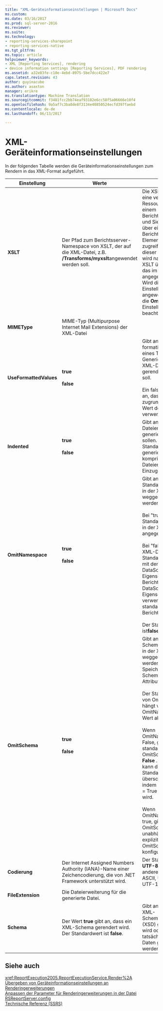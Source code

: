 ```yaml
---
title: "XML-Geräteinformationseinstellungen | Microsoft Docs"
ms.custom: 
ms.date: 03/16/2017
ms.prod: sql-server-2016
ms.reviewer: 
ms.suite: 
ms.technology:
- reporting-services-sharepoint
- reporting-services-native
ms.tgt_pltfrm: 
ms.topic: article
helpviewer_keywords:
- XML [Reporting Services], rendering
- device information settings [Reporting Services], PDF rendering
ms.assetid: a32e83fe-c10e-4ebd-8975-5be7dcc422e7
caps.latest.revision: 43
author: guyinacube
ms.author: asaxton
manager: erikre
ms.translationtype: Machine Translation
ms.sourcegitcommit: f3481fcc2bb74eaf93182e6cc58f5a06666e10f4
ms.openlocfilehash: 9a5af7c3ba8de8f3134e40850524ecfd397faebd
ms.contentlocale: de-de
ms.lasthandoff: 06/13/2017

---
```

# <a name="xml-device-information-settings"></a>XML-Geräteinformationseinstellungen
  In der folgenden Tabelle werden die Geräteinformationseinstellungen zum Rendern in das XML-Format aufgeführt.  
  
|Einstellung|Werte|Details|  
|-------------|------------|-------------|  
|**XSLT**|Der Pfad zum Berichtsserver-Namespace von XSLT, der auf die XML-Datei, z.B. **/Transforms/myxslt**angewendet werden soll.|Die XSL-Datei muss eine veröffentlichte Ressource auf einem Berichtsserver sein, und Sie müssen über einen Berichtsserver-Elementpfad darauf zugreifen. Der Wert dieser Einstellung wird nach jedem XSLT übernommen, das im Bericht angegeben wird. Wird die **XSLT** -Einstellung angewendet, wird die **OmitSchema** -Einstellung nicht beachtet.|  
|**MIMEType**|MIME-Typ (Multipurpose Internet Mail Extensions) der XML-Datei||  
|**UseFormattedValues**|**true**<br /><br /> **false**|Gibt an, ob der formatierte Wert eines Textfelds beim Generieren der XML-Daten gerendert werden soll.<br /><br /> Ein false-Wert gibt an, dass der zugrundeliegende Wert des Textfelds verwendet wird.|  
|**Indented**|**true**<br /><br /> **false**|Gibt an, ob XML-Dateien mit Einzug generiert werden sollen. Der Standardwert **FALSE** generiert komprimierte XML-Dateien ohne Einzug.|  
|**OmitNamespace**|**true**<br /><br /> **false**|Gibt an, ob der Standardnamespace in der XML-Datei weggelassen werden soll.<br /><br /> Bei "true" wird kein Standardnamespace in der XML-Datei angegeben.<br /><br /> Bei "false" gibt die XML-Datei einen Standardnamespace mit dem Wert der DataSchema-Eigenschaft des Berichts an. Die DataSchema-Eigenschaft verwendet standardmäßig den Berichtsnamen.<br /><br /> Der Standardwert ist**false**.|  
|**OmitSchema**|**true**<br /><br /> **false**|Gibt an, ob der Schemaspeicherort in der XML-Datei weggelassen werden soll. Der Speicherort ist das SchemaLocation-Attribut.<br /><br /> Der Standardwert von OmitSchema hängt vom OmitNamespace-Wert ab:<br /><br /> Wenn OmitNamespace = False, gilt standardmäßig OmitSchema = **False** . Der Benutzer kann den Standardwert überschreiben, indem OmitSchema = True festgelegt wird.<br /><br /> Wenn OmitNamespace = true, gilt für OmitSchema **TRUE** – unabhängig vom explizit für OmitSchema konfigurierten Wert.|  
|**Codierung**|Der Internet Assigned Numbers Authority (IANA)-Name einer Zeichencodierung, die von .NET Framework unterstützt wird.|Der Standardwert ist **UTF-8**. Beispiele für andere Werte: ASCII, UTF-7 und UTF-16.|  
|**FileExtension**|Die Dateierweiterung für die generierte Datei.||  
|**Schema**|Der Wert **true** gibt an, dass ein XML-Schema gerendert wird. Der Standardwert ist **false**.|Gibt an, ob die XML-Schemadefinition (XSD) gerendert wird oder ob die tatsächlichen XML-Daten gerendert werden.|  
  
## <a name="see-also"></a>Siehe auch  
 <xref:ReportExecution2005.ReportExecutionService.Render%2A>   
 [Übergeben von Geräteinformationseinstellungen an Renderingerweiterungen](../reporting-services/report-server-web-service/net-framework/passing-device-information-settings-to-rendering-extensions.md)   
 [Anpassen der Parameter für Renderingerweiterungen in der Datei RSReportServer.config](../reporting-services/customize-rendering-extension-parameters-in-rsreportserver-config.md)   
 [Technische Referenz &#40;SSRS&#41;](../reporting-services/technical-reference-ssrs.md)  
  
  
